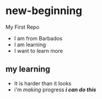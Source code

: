 # new-beginning
My First Repo
* I am from Barbados
* I am learning
* I want to learn more
## my learning 
* It is harder than it looks
* i'm _making_ progress
***i can do this***
